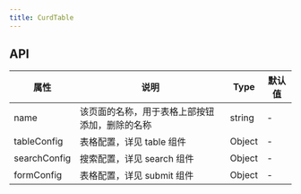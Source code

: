 ```yaml
---
title: CurdTable
---
```



## API

| 属性          | 说明                                      | Type   | 默认值   |
| ------------ | ----------------------------------------- | ------ | ------- |
| name         | 该页面的名称，用于表格上部按钮添加，删除的名称    | string | -       |
| tableConfig  | 表格配置，详见 table 组件                    | Object | -       |
| searchConfig | 搜索配置，详见 search 组件                   | Object | -       |
| formConfig   | 表格配置，详见 submit 组件                   | Object | -       |
